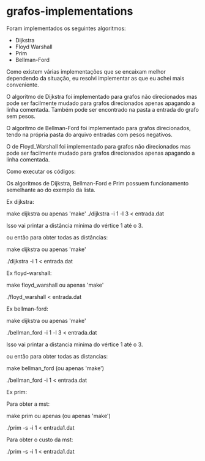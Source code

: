# grafos-implementations

Foram implementados os seguintes algoritmos:

- Dijkstra
- Floyd Warshall
- Prim
- Bellman-Ford

Como existem várias implementações que se encaixam melhor dependendo da situação, eu resolvi implementar as que eu achei mais conveniente.

O algoritmo de Dijkstra foi implementado para grafos não direcionados mas pode ser facilmente mudado para grafos direcionados apenas apagando a linha comentada. Também pode ser encontrado na pasta a entrada do grafo sem pesos.

O algoritmo de Bellman-Ford foi implementado para grafos direcionados, tendo na própria pasta do arquivo entradas com pesos negativos.

O de Floyd_Warshall foi implementado para grafos não direcionados mas pode ser facilmente mudado para grafos direcionados apenas apagando a linha comentada.

Como executar os códigos:

Os algoritmos de Dijkstra, Bellman-Ford e Prim possuem funcionamento semelhante ao do exemplo da lista.

Ex dijkstra:



make dijkstra ou apenas 'make'
./dijkstra -i 1 -l 3 < entrada.dat

Isso vai printar a distância mínima do vértice 1 até o 3.



ou então para obter todas as distâncias:

make dijkstra ou apenas 'make'

./dijkstra -i 1 < entrada.dat



Ex floyd-warshall:

make floyd_warshall ou apenas 'make'

./floyd_warshall < entrada.dat



Ex bellman-ford:

make dijkstra ou apenas 'make'

./bellman_ford -i 1 -l 3 < entrada.dat

Isso vai printar a distancia minima do vértice 1 até o 3.



ou então para obter todas as distancias:

make bellman_ford (ou apenas 'make')

./bellman_ford -i 1 < entrada.dat




Ex prim:

Para obter a mst:

make prim ou apenas (ou apenas 'make')

./prim -s -i 1 < entrada1.dat



Para obter o custo da mst:

./prim -s -i 1 < entrada1.dat
